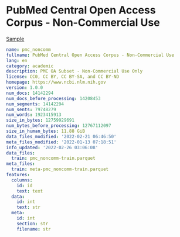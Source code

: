 # PubMed Central Open Access Corpus - Non-Commercial Use
 
[Sample](../sample/pmc_noncomm.txt)
 
<!-- MARKDOWN-AUTO-DOCS:START (CODE:src=../../../ekorpkit/resources/corpora/pmc_noncomm.yaml) -->
<!-- The below code snippet is automatically added from ../../../ekorpkit/resources/corpora/pmc_noncomm.yaml -->
```yaml
name: pmc_noncomm
fullname: PubMed Central Open Access Corpus - Non-Commercial Use
lang: en
category: academic
description: PMC OA Subset - Non-Commercial Use Only
license: CC0, CC BY, CC BY-SA, and CC BY-ND
homepage: https://www.ncbi.nlm.nih.gov
version: 1.0.0
num_docs: 14142294
num_docs_before_processing: 14208453
num_segments: 14142294
num_sents: 79748279
num_words: 1923415913
size_in_bytes: 12759929691
num_bytes_before_processing: 12767112097
size_in_human_bytes: 11.88 GiB
data_files_modified: '2022-02-21 06:46:50'
meta_files_modified: '2022-01-13 07:18:51'
info_updated: '2022-02-26 03:06:08'
data_files:
  train: pmc_noncomm-train.parquet
meta_files:
  train: meta-pmc_noncomm-train.parquet
features:
  columns:
    id: id
    text: text
  data:
    id: int
    text: str
  meta:
    id: int
    section: str
    filename: str
```
<!-- MARKDOWN-AUTO-DOCS:END -->
